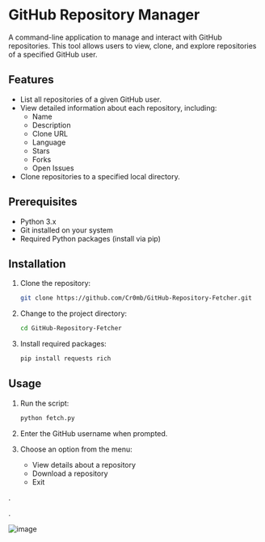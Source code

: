 # GitHub Repository Manager

A command-line application to manage and interact with GitHub repositories. This tool allows users to view, clone, and explore repositories of a specified GitHub user.

## Features

- List all repositories of a given GitHub user.
- View detailed information about each repository, including:
  - Name
  - Description
  - Clone URL
  - Language
  - Stars
  - Forks
  - Open Issues
- Clone repositories to a specified local directory.

## Prerequisites

- Python 3.x
- Git installed on your system
- Required Python packages (install via pip)

## Installation

1. Clone the repository:
   ```bash
   git clone https://github.com/Cr0mb/GitHub-Repository-Fetcher.git
   ```

2. Change to the project directory:
   ```bash
   cd GitHub-Repository-Fetcher
   ```

3. Install required packages:
   ```bash
   pip install requests rich
   ```

## Usage

1. Run the script:
   ```bash
   python fetch.py
   ```

2. Enter the GitHub username when prompted.

3. Choose an option from the menu:
   - View details about a repository
   - Download a repository
   - Exit

.

.



![image](https://github.com/user-attachments/assets/a8a2af6a-3729-49e0-868c-53a1a6cf3eb6)
